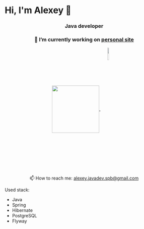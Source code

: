 # Hi, I'm Alexey 👋

<h3 align='center'>Java developer</h3>
<h3 align='center'>🔭 I’m currently working on <a href="https://github.com/nxbeyxnd/PersonalSite"> personal site</a></h3>
<p align='center'>
  <a align='center' href="https://github-readme-stats.vercel.app/api?username=nxbeyxnd&show_icons=true&count_private=true">
    <img align='center' height=150 src="https://github-readme-stats.vercel.app/api?username=nxbeyxnd&show_icons=true&count_private=true"/>
  </a>
  <img align='center' width=10% src="https://www.codewars.com/users/nxbeyxnd/badges/large"/>
  
</p>

<p align='center'>
  📫 How to reach me: <a href = "mailto:alexey.javadev.spb@gmail.com">alexey.javadev.spb@gmail.com</a>
</p>

Used stack:

- Java
- Spring
- Hibernate
- PostgreSQL
- Flyway 

<!--
**nxbeyxnd/nxbeyxnd** is a ✨ _special_ ✨ repository because its `README.md` (this file) appears on your GitHub profile.

Here are some ideas to get you started:

- 🔭 I’m currently working on 
- 🌱 I’m currently learning ...
- 👯 I’m looking to collaborate on ...
- 🤔 I’m looking for help with ...
- 💬 Ask me about ...
- 📫 How to reach me: ...
- 😄 Pronouns: ...
- ⚡ Fun fact: ...
-->
